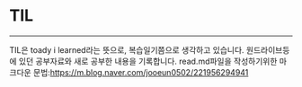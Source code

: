 # TIL
-----------
TIL은 toady i learned라는 뜻으로, 복습일기쯤으로 생각하고 있습니다.
원드라이브등에 있던 공부자료와 새로 공부한 내용을 기록합니다. 
read.md파일을 작성하기위한 마크다운 문법:https://m.blog.naver.com/jooeun0502/221956294941
